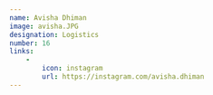 ```yaml
---
name: Avisha Dhiman
image: avisha.JPG
designation: Logistics
number: 16
links:
    -
        icon: instagram
        url: https://instagram.com/avisha.dhiman
---
```

